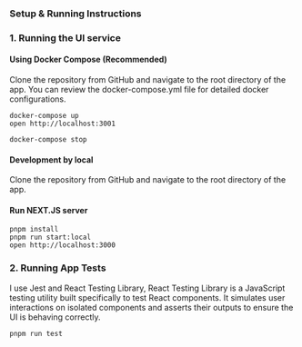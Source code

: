 ### Setup & Running Instructions

### 1. Running the UI service

  #### Using Docker Compose (Recommended)
  Clone the repository from GitHub and navigate to the root directory of the app.
  You can review the docker-compose.yml file for detailed docker configurations.

  ```
  docker-compose up
  open http://localhost:3001

  docker-compose stop
  ```

  #### Development by local
  Clone the repository from GitHub and navigate to the root directory of the app.

  #### Run NEXT.JS server
  ```
  pnpm install
  pnpm run start:local
  open http://localhost:3000
  ```

### 2. Running App Tests
  I use Jest and React Testing Library, React Testing Library is a JavaScript testing utility built specifically to test React components. It simulates user interactions on isolated components and asserts their outputs to ensure the UI is behaving correctly.
  ```
  pnpm run test
  ```
